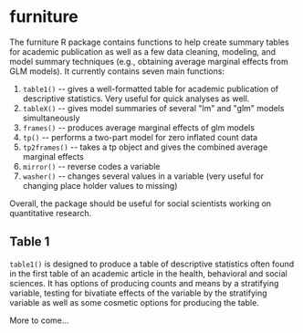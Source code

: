 # furniture

The furniture R package contains functions to help create summary tables for academic publication as well as a few data cleaning, modeling, and model summary techniques (e.g., obtaining average marginal effects from GLM models). It currently contains seven main functions:

1. `table1()` -- gives a well-formatted table for academic publication of descriptive statistics. Very useful for quick analyses as well.
2. `tableX()` -- gives model summaries of several "lm" and "glm" models simultaneously
3. `frames()` -- produces average marginal effects of glm models
4. `tp()` -- performs a two-part model for zero inflated count data
5. `tp2frames()` -- takes a tp object and gives the combined average marginal effects
6. `mirror()` -- reverse codes a variable
7. `washer()` -- changes several values in a variable (very useful for changing place holder values to missing)

Overall, the package should be useful for social scientists working on quantitative research.

## Table 1

`table1()` is designed to produce a table of descriptive statistics often found in the first table of an academic article in the health, behavioral and social sciences. It has options of producing counts and means by a stratifying variable, testing for bivatiate effects of the variable by the stratifying variable as well as some cosmetic options for producing the table.

More to come...



